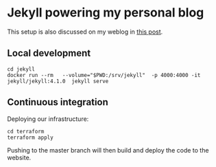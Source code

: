 # Jekyll powering my personal blog

This setup is also discussed on my weblog in [this post](https://www.zgunnie.com/2020/07/03/jekyll-blog.html).

## Local development

```
cd jekyll
docker run --rm   --volume="$PWD:/srv/jekyll"  -p 4000:4000 -it jekyll/jekyll:4.1.0  jekyll serve
```

## Continuous integration

Deploying our infrastructure:
```
cd terraform
terraform apply
```

Pushing to the master branch will then build and deploy the code to the website.